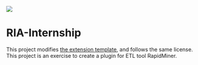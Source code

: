 ![](http://latex.codecogs.com/gif.latex?x=\frac{-b\pm\sqrt{b^2-4ac}}{2a})

# RIA-Internship

This project modifies [the extension template](https://github.com/rapidminer/rapidminer-extension-template), and follows the same license. This project is an exercise to create a plugin for ETL tool RapidMiner.
